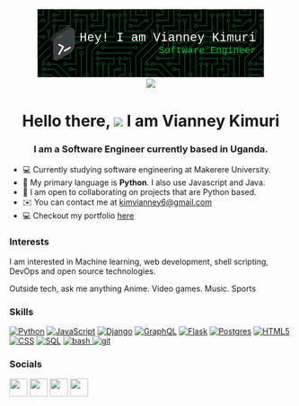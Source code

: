 <div id="header" align="center">
    <img src="./images/github-header-image(1).png" width=80%>
</div>

<div id="badges" align="center">
    <a href="https://www.linkedin.com/in/vianney-kimuri-30389618a/">
        <img src="https://img.shields.io/badge/LinkedIn-blue?logo=linkedin&logoColor=white&style=for-the-badge">
    </a>
    <!-- <img src="https://komarev.com/ghpvc/?username=KimVianney&style=flat-square&color=blue" alt=""/> -->
</div> 
 
<div id="views" align="center">
    <h1>
        Hello there, <img src="https://media.giphy.com/media/hvRJCLFzcasrR4ia7z/giphy.gif" width="30px"/> I am Vianney Kimuri
    </h1>
</div>

<h3 align="center">
    I am a Software Engineer currently based in Uganda. 
</h3>

- :computer: Currently studying software engineering at Makerere University.
- :briefcase: My primary language is **Python**. I also use Javascript and Java.
- :handshake: I am open to collaborating on projects that are Python based.
- :envelope: You can contact me at [kimvianney6@gmail.com](mailto://kimvianney6@gmail.com)
- :computer: Checkout my portfolio [here](https://vianneyk.super.site)

### Interests

I am interested in Machine learning, web development, shell scripting, DevOps and open source technologies.

Outside tech, ask me anything Anime. Video games. Music. Sports

### Skills
<p align="left">
<a href="" target="_blank" rel="noreferrer"><img src="https://raw.githubusercontent.com/danielcranney/readme-generator/main/public/icons/skills/python-colored.svg" width="36" height="36" alt="Python" /></a>
<a href="" target="_blank" rel="noreferrer"><img src="https://raw.githubusercontent.com/danielcranney/readme-generator/main/public/icons/skills/javascript-colored.svg" width="36" height="36" alt="JavaScript" /></a>
<a href="" target="_blank" rel="noreferrer"><img src="https://raw.githubusercontent.com/danielcranney/readme-generator/main/public/icons/skills/django-colored.svg" width="36" height="36" alt="Django" /></a>
<a href="" target="_blank" rel="noreferrer"><img src="https://raw.githubusercontent.com/danielcranney/readme-generator/main/public/icons/skills/graphql-colored.svg" width="36" height="36" alt="GraphQL" /></a>
<a href="" target="_blank" rel="noreferrer"><img src="https://raw.githubusercontent.com/danielcranney/readme-generator/main/public/icons/skills/flask-colored.svg" width="36" height="36" alt="Flask" /></a>
<a href="Python" target="_blank" rel="noreferrer"><img src="https://raw.githubusercontent.com/danielcranney/readme-generator/main/public/icons/skills/postgresql-colored.svg" width="36" height="36" alt="Postgres" /></a>
<a href="Python" target="_blank" rel="noreferrer"><img src="https://raw.githubusercontent.com/danielcranney/readme-generator/main/public/icons/skills/html5-colored.svg" width="36" height="36" alt="HTML5" /></a>
<a href="" target="_blank" rel="noreferrer"><img src="https://raw.githubusercontent.com/danielcranney/readme-generator/main/public/icons/skills/css3-colored.svg" width="36" height="36" alt="CSS" /></a>
<a href="" target="_blank" rel="noreferrer"><img src="https://raw.githubusercontent.com/danielcranney/readme-generator/main/public/icons/skills/mysql-colored.svg" width="36" height="36" alt="SQL" /></a>
<a href="https://www.gnu.org/software/bash/" target="_blank" rel="noreferrer"> <img src="https://www.vectorlogo.zone/logos/gnu_bash/gnu_bash-icon.svg" alt="bash" width="40" height="40"/> </a>
<a href="https://git-scm.com/" target="_blank" rel="noreferrer"> <img src="https://www.vectorlogo.zone/logos/git-scm/git-scm-icon.svg" alt="git" width="40" height="40"/> </a>

</p>

### Socials

<p align="left">
<a href="https://www.github.com/KimVianney" target="_blank" rel="noreferrer"><img src="https://raw.githubusercontent.com/danielcranney/readme-generator/main/public/icons/socials/github.svg" width="32" height="32" /></a>
<a href="https://www.linkedin.com/in/vianney-kimuri-30389618a/" target="_blank" rel="noreferrer"><img src="https://raw.githubusercontent.com/danielcranney/readme-generator/main/public/icons/socials/linkedin.svg" width="32" height="32" /></a>
<a href="https://www.twitter.com/low_key_nerd__" target="_blank" rel="noreferrer"><img src="https://raw.githubusercontent.com/danielcranney/readme-generator/main/public/icons/socials/twitter.svg" width="32" height="32" /></a>
<a href="https://www.medium.com/@kimvianney6" target="_blank" rel="noreferrer"><img src="https://raw.githubusercontent.com/danielcranney/readme-generator/main/public/icons/socials/medium.svg" width="32" height="32" /></a>
</p>



<!--
**KimVianney/KimVianney** is a ✨ _special_ ✨ repository because its `README.md` (this file) appears on your GitHub profile.

Here are some ideas to get you started:

- 🔭 I’m currently working on ...
- 🌱 I’m currently learning ...
- 👯 I’m looking to collaborate on ...
- 🤔 I’m looking for help with ...
- 💬 Ask me about ...
- 📫 How to reach me: ...
- 😄 Pronouns: ...
- ⚡ Fun fact: ...
-->
